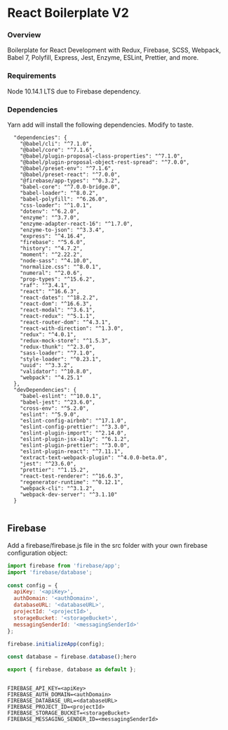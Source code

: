 # React Boilerplate V2

### Overview

Boilerplate for React Development with Redux, Firebase, SCSS, Webpack, Babel 7, Polyfill, Express, Jest, Enzyme, ESLint, Prettier, and more.

### Requirements
Node 10.14.1 LTS due to Firebase dependency.

### Dependencies

Yarn add will install the following dependencies. Modify to taste.

```
  "dependencies": {
    "@babel/cli": "^7.1.0",
    "@babel/core": "^7.1.6",
    "@babel/plugin-proposal-class-properties": "^7.1.0",
    "@babel/plugin-proposal-object-rest-spread": "^7.0.0",
    "@babel/preset-env": "^7.1.6",
    "@babel/preset-react": "^7.0.0",
    "@firebase/app-types": "^0.3.2",
    "babel-core": "^7.0.0-bridge.0",
    "babel-loader": "^8.0.2",
    "babel-polyfill": "^6.26.0",
    "css-loader": "^1.0.1",
    "dotenv": "^6.2.0",
    "enzyme": "^3.7.0",
    "enzyme-adapter-react-16": "^1.7.0",
    "enzyme-to-json": "^3.3.4",
    "express": "^4.16.4",
    "firebase": "^5.6.0",
    "history": "^4.7.2",
    "moment": "^2.22.2",
    "node-sass": "^4.10.0",
    "normalize.css": "^8.0.1",
    "numeral": "^2.0.6",
    "prop-types": "^15.6.2",
    "raf": "^3.4.1",
    "react": "^16.6.3",
    "react-dates": "^18.2.2",
    "react-dom": "^16.6.3",
    "react-modal": "^3.6.1",
    "react-redux": "^5.1.1",
    "react-router-dom": "^4.3.1",
    "react-with-direction": "^1.3.0",
    "redux": "^4.0.1",
    "redux-mock-store": "^1.5.3",
    "redux-thunk": "^2.3.0",
    "sass-loader": "^7.1.0",
    "style-loader": "^0.23.1",
    "uuid": "^3.3.2",
    "validator": "^10.8.0",
    "webpack": "^4.25.1"
  },
  "devDependencies": {
    "babel-eslint": "^10.0.1",
    "babel-jest": "^23.6.0",
    "cross-env": "^5.2.0",
    "eslint": "^5.9.0",
    "eslint-config-airbnb": "^17.1.0",
    "eslint-config-prettier": "^3.3.0",
    "eslint-plugin-import": "^2.14.0",
    "eslint-plugin-jsx-a11y": "^6.1.2",
    "eslint-plugin-prettier": "^3.0.0",
    "eslint-plugin-react": "^7.11.1",
    "extract-text-webpack-plugin": "^4.0.0-beta.0",
    "jest": "^23.6.0",
    "prettier": "^1.15.2",
    "react-test-renderer": "^16.6.3",
    "regenerator-runtime": "^0.12.1",
    "webpack-cli": "^3.1.2",
    "webpack-dev-server": "^3.1.10"
  }
  
```
  
## Firebase
	
Add a firebase/firebase.js file in the src folder with your own firebase configuration object:
	
```firebase.js
import firebase from 'firebase/app';
import 'firebase/database';
	
const config = {
  apiKey: '<apiKey>',
  authDomain: '<authDomain>',
  databaseURL: '<databaseURL>',
  projectId: '<projectId>',
  storageBucket: '<storageBucket>',
  messagingSenderId: '<messagingSenderId>'
};
	
firebase.initializeApp(config);

const database = firebase.database();hero

export { firebase, database as default };
```

``` .env.development / .env.test
	
FIREBASE_API_KEY=<apiKey>
FIREBASE_AUTH_DOMAIN=<authDomain>
FIREBASE_DATABASE_URL=<databaseURL>
FIREBASE_PROJECT_ID=<projectId>
FIREBASE_STORAGE_BUCKET=<storageBucket>
FIREBASE_MESSAGING_SENDER_ID=<messagingSenderId>
	
```
